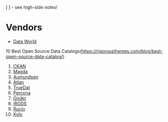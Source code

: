 [ ] - see high-side notes!

# Vendors
- [Data World](https://data.world/)

10 Best Open Source Data Catalogs(https://rigorousthemes.com/blog/best-open-source-data-catalog/)
1. [CKAN](https://ckan.org/)
1. [Magda](https://magda.io/)
1. [Aumundsen](https://www.amundsen.io/)
1. [Atlan](https://atlan.com/)
1. [TrueDat](https://www.truedat.io/)
1. [Percona](https://learn.percona.com)
1. [Girder](https://girder.readthedocs.io/en/latest/)
1. [iRODS](https://irods.org/)
1. [Rucio](https://rucio.cern.ch/)
1. [Kylo](https://kylo.io/)

